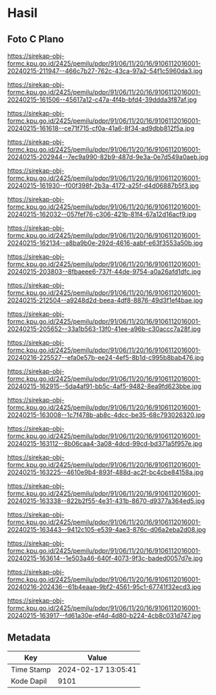 # Hasil

## Foto C Plano

https://sirekap-obj-formc.kpu.go.id/2425/pemilu/pdpr/91/06/11/20/16/9106112016001-20240215-211947--466c7b27-762c-43ca-97a2-54f1c5960da3.jpg

https://sirekap-obj-formc.kpu.go.id/2425/pemilu/pdpr/91/06/11/20/16/9106112016001-20240215-161506--45617a12-c47a-4f4b-bfd4-39ddda3f87af.jpg

https://sirekap-obj-formc.kpu.go.id/2425/pemilu/pdpr/91/06/11/20/16/9106112016001-20240215-161618--ce71f715-cf0a-41a6-8f34-ad9dbb812f5a.jpg

https://sirekap-obj-formc.kpu.go.id/2425/pemilu/pdpr/91/06/11/20/16/9106112016001-20240215-202944--7ec9a990-82b9-487d-9e3a-0e7d549a0aeb.jpg

https://sirekap-obj-formc.kpu.go.id/2425/pemilu/pdpr/91/06/11/20/16/9106112016001-20240215-161930--f00f398f-2b3a-4172-a25f-d4d06887b5f3.jpg

https://sirekap-obj-formc.kpu.go.id/2425/pemilu/pdpr/91/06/11/20/16/9106112016001-20240215-162032--057fef76-c306-421b-81f4-67a12d16acf9.jpg

https://sirekap-obj-formc.kpu.go.id/2425/pemilu/pdpr/91/06/11/20/16/9106112016001-20240215-162134--a8ba9b0e-292d-4616-aabf-e63f3553a50b.jpg

https://sirekap-obj-formc.kpu.go.id/2425/pemilu/pdpr/91/06/11/20/16/9106112016001-20240215-203803--8fbaeee6-737f-44de-9754-a0a26afd1dfc.jpg

https://sirekap-obj-formc.kpu.go.id/2425/pemilu/pdpr/91/06/11/20/16/9106112016001-20240215-212504--a9248d2d-beea-4df8-8876-49d3f1ef4bae.jpg

https://sirekap-obj-formc.kpu.go.id/2425/pemilu/pdpr/91/06/11/20/16/9106112016001-20240215-205652--33a1b563-13f0-41ee-a96b-c30accc7a28f.jpg

https://sirekap-obj-formc.kpu.go.id/2425/pemilu/pdpr/91/06/11/20/16/9106112016001-20240216-225527--efa0e57b-ee24-4ef5-8b1d-c995b8bab476.jpg

https://sirekap-obj-formc.kpu.go.id/2425/pemilu/pdpr/91/06/11/20/16/9106112016001-20240215-162915--5da4af91-bb5c-4af5-9482-8ea9fd623bbe.jpg

https://sirekap-obj-formc.kpu.go.id/2425/pemilu/pdpr/91/06/11/20/16/9106112016001-20240215-163008--1c7f478b-ab8c-4dcc-be35-68c793026320.jpg

https://sirekap-obj-formc.kpu.go.id/2425/pemilu/pdpr/91/06/11/20/16/9106112016001-20240215-163112--8b06caa4-3a08-4dcd-99cd-bd371a5f957e.jpg

https://sirekap-obj-formc.kpu.go.id/2425/pemilu/pdpr/91/06/11/20/16/9106112016001-20240215-163225--4610e9b4-893f-488d-ac2f-bc4cbe84158a.jpg

https://sirekap-obj-formc.kpu.go.id/2425/pemilu/pdpr/91/06/11/20/16/9106112016001-20240215-163338--822b2f55-4e31-431b-8670-d9377a364ed5.jpg

https://sirekap-obj-formc.kpu.go.id/2425/pemilu/pdpr/91/06/11/20/16/9106112016001-20240215-163443--9412c105-e539-4ae3-876c-d06a2eba2d08.jpg

https://sirekap-obj-formc.kpu.go.id/2425/pemilu/pdpr/91/06/11/20/16/9106112016001-20240215-163614--1e503a46-640f-4073-9f3c-baded0057d7e.jpg

https://sirekap-obj-formc.kpu.go.id/2425/pemilu/pdpr/91/06/11/20/16/9106112016001-20240216-202436--61b4eaae-9bf2-4561-95c1-67741f32ecd3.jpg

https://sirekap-obj-formc.kpu.go.id/2425/pemilu/pdpr/91/06/11/20/16/9106112016001-20240215-163917--fd61a30e-ef4d-4d80-b224-4cb8c031d747.jpg


## Metadata

| Key        | Value               |
| ---------- | ------------------- |
| Time Stamp | 2024-02-17 13:05:41 |
| Kode Dapil | 9101                |



